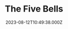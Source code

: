 ---
date: 2023-08-12T10:49:38.000Z
title: The Five Bells
latitude: 52.08741053855783
longitude: 0.6330098743673892
url: http://www.fivebellscavendish.co.uk
category: checkin
---